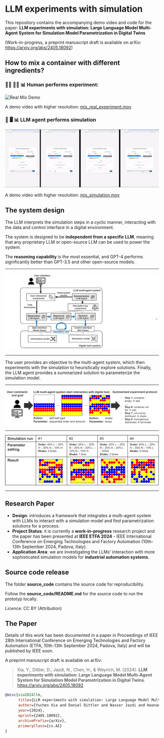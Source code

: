 # LLM experiments with simulation
This repository contains the accompanying demo video and code for the paper: **LLM experiments with simulation: Large Language Model Multi-Agent System for Simulation Model Parametrization in Digital Twins**

(Work-in-progress, a preprint manuscript draft is available on arXiv: https://arxiv.org/abs/2405.18092)


## How to mix a container with different ingredients?

### :woman_scientist: :man_scientist: :bar_chart:  Human performs experiment:

![Real Mix Demo](demos/mix_real.gif)

A demo video with higher resolution: [mix_real_experiment.mov](mix_real_experiment.mov)

### :robot: :desktop_computer: :bar_chart: LLM agent performs simulation

![Simulation Mix Demo](demos/mix_simulation.gif)

A demo video with higher resolution: [mix_simulation.mov](mix_simulation.mov)

## The system design
The LLM interprets the simulation steps in a cyclic manner, interacting with the data and control interface in a digital environment.

The system is designed to be **independent from a specific LLM**, meaning that any proprietary LLM or open-source LLM can be used to power the system. 

The **reasoning capability** is the most essential, and GPT-4 performs significantly better than GPT-3.5 and other open-source models.

---
![system_design_1](demos/system_design_1.jpg)

---
The user provides an objective to the multi-agent system, which then experiments with the simulation to heuristically explore solutions. Finally, the LLM agent provides a summarized solution to parameterize the simulation model.

---
![system_design_2](demos/system_design_2.jpg)

---
![system_design_3](demos/system_design_3.jpg)

---
## Research Paper 
- **Design**: introduces a framework that integrates a multi-agent system with LLMs to interact with a simulation model and find parametrization solutions for a process.
- **Project Status**: it is currently a **work-in-progress** research project and the paper has been presented at **IEEE ETFA 2024** - IEEE International Conference on Emerging Technologies and Factory Automation (10th-13th September 2024, Padova, Italy).
- **Application Area**: we are investigating the LLMs' interaction with more sophisticated simulation models for **industrial automation systems**.

## Source code release
The folder **source_code** contains the source code for reproducibility. 

Follow the **source_code/README.md** for the source code to run the prototyp locally.

Licence: CC BY (Attribution)

## The Paper
Details of this work has been documented in a paper in Proceedings of IEEE 28th International Conference on Emerging Technologies and Factory Automation (ETFA, 10th-13th September 2024, Padova, Italy) and will be published by IEEE soon.

A preprint manuscript draft is available on arXiv:
>Xia, Y., Dittler, D., Jazdi, N., Chen, H., & Weyrich, M. (2024). **LLM experiments with simulation: Large Language Model Multi-Agent System for Simulation Model Parametrization in Digital Twins**. https://arxiv.org/abs/2405.18092

```bibtex
@misc{xia2024llm,
      title={LLM experiments with simulation: Large Language Model Multi-Agent System for Simulation Model Parametrization in Digital Twins}, 
      author={Yuchen Xia and Daniel Dittler and Nasser Jazdi and Haonan Chen and Michael Weyrich},
      year={2024},
      eprint={2405.18092},
      archivePrefix={arXiv},
      primaryClass={cs.AI}
}
```
